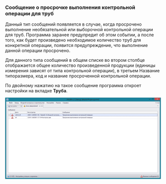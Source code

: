 ﻿
### Сообщение о просрочке выполнения контрольной операции для труб

Данный тип сообщений появляется в случае, когда просрочено выполнение необязательной или выборочной контрольной операции для труб. Программа заранее предупредит об этом событии, а после того, как будет произведено необходимое количество труб для конкретной операции, появится предупреждение, что выполнение данной операции просрочено. 

Для данного типа сообщений в общем списке во втором столбце отображается общее количество произведенной продукции (единицы измерения зависят от типа контрольной операции), в третьем Название типоразмера, код и название просроченной контрольной операции. 

По двойному нажатию на такое сообщение программа откроет настройки на вкладке **Труба**. 

![_notification_pipe_inspection_operation_expired.png](_notification_pipe_inspection_operation_expired.png "")

